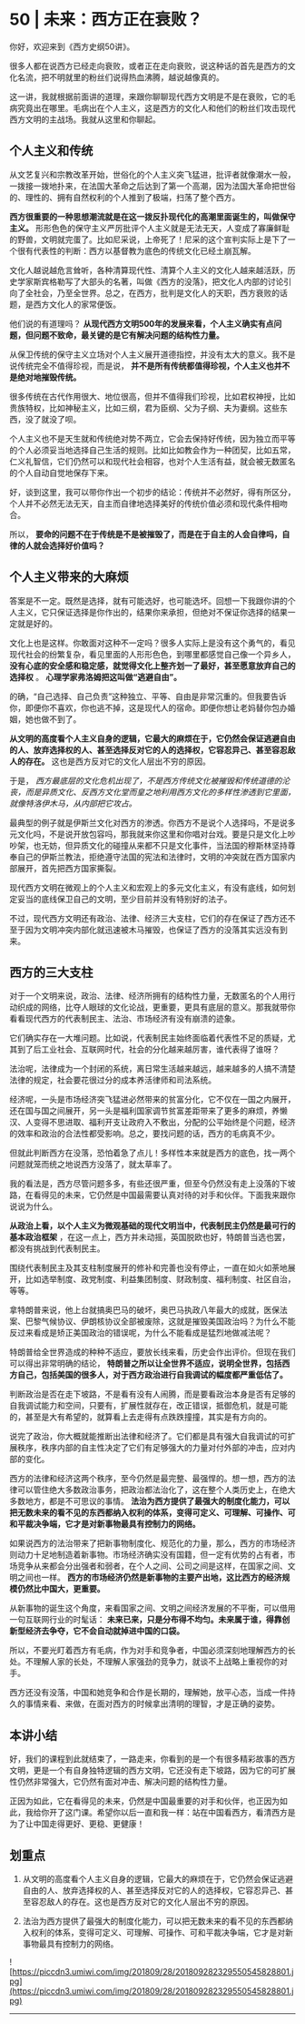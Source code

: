 # 50 | 未来：西方正在衰败？

你好，欢迎来到《西方史纲50讲》。

很多人都在说西方已经走向衰败，或者正在走向衰败，说这种话的首先是西方的文化名流，把不明就里的粉丝们说得热血沸腾，越说越像真的。

这一讲，我就根据前面讲的道理，来跟你聊聊现代西方文明是不是在衰败，它的毛病究竟出在哪里。毛病出在个人主义，这是西方的文化人和他们的粉丝们攻击现代西方文明的主战场。我就从这里和你聊起。

## 个人主义和传统

从文艺复兴和宗教改革开始，世俗化的个人主义突飞猛进，批评者就像潮水一般，一拨接一拨地扑来，在法国大革命之后达到了第一个高潮，因为法国大革命把世俗的、理性的、拥有自然权利的个人推到了极端，扫荡了整个西方。

 **西方很重要的一种思想潮流就是在这一拨反扑现代化的高潮里面诞生的，叫做保守主义。** 形形色色的保守主义严厉批评个人主义就是无法无天，人变成了寡廉鲜耻的野兽，文明就完蛋了。比如尼采说，上帝死了！尼采的这个宣判实际上是下了一个很有代表性的判断：西方以基督教为底色的传统文化已经土崩瓦解。

文化人越说越危言耸听，各种清算现代性、清算个人主义的文化人越来越活跃，历史学家斯宾格勒写了大部头的名著，叫做《西方的没落》，把文化人内部的讨论引向了全社会，乃至全世界。总之，在西方，批判是文化人的天职，西方衰败的话题，是西方文化人的家常便饭。

他们说的有道理吗？ **从现代西方文明500年的发展来看，个人主义确实有点问题，但问题不致命，最关键的是它有解决问题的结构性力量。**

从保卫传统的保守主义立场对个人主义展开道德指控，并没有太大的意义。我不是说传统完全不值得珍视，而是说， **并不是所有传统都值得珍视，个人主义也并不是绝对地摧毁传统。**

很多传统在古代作用很大、地位很高，但并不值得我们珍视，比如君权神授，比如贵族特权，比如神秘主义，比如三纲，君为臣纲、父为子纲、夫为妻纲。这些东西，没了就没了呗。

个人主义也不是天生就和传统绝对势不两立，它会去保持好传统，因为独立而平等的个人必须妥当地选择自己生活的规则。比如比如教会作为一种团契，比如五常，仁义礼智信，它们仍然可以和现代社会相容，也对个人生活有益，就会被无数匿名的个人自动自觉地保存下来。

好，谈到这里，我可以带你作出一个初步的结论：传统并不必然好，得有所区分，个人并不必然无法无天，自主而自律地选择美好的传统价值必须和现代条件相吻合。

所以， **要命的问题不在于传统是不是被摧毁了，而是在于自主的人会自律吗，自律的人就会选择好价值吗？**

## 个人主义带来的大麻烦

答案是不一定。既然是选择，就有可能选好，也可能选坏。回想一下我跟你讲的个人主义，它只保证选择是你作出的，结果你来承担，但绝对不保证你选择的结果一定就是好的。

文化上也是这样。你敢面对这种不一定吗？很多人实际上是没有这个勇气的，看见现代社会的纷繁复杂，看见里面的人形形色色，到哪里都感觉自己像一个异乡人， **没有心底的安全感和稳定感，就觉得文化上整齐划一了最好，甚至愿意放弃自己的选择权** 。 **心理学家弗洛姆把这叫做“逃避自由”。**

的确，“自己选择、自己负责”这种独立、平等、自由是非常沉重的。但我要告诉你，即便你不喜欢，你也逃不掉，这是现代人的宿命。即便你想让老妈替你包办婚姻，她也做不到了。

 **从文明的高度看个人主义自身的逻辑，它最大的麻烦在于，它仍然会保证逃避自由的人、放弃选择权的人、甚至选择反对它的人的选择权，它容忍异己、甚至容忍敌人的存在。** 这也是西方反对它的文化人层出不穷的原因。

于是， *西方最底层的文化危机出现了，不是西方传统文化被摧毁和传统道德的沦丧，而是异质文化、反西方文化堂而皇之地利用西方文化的多样性渗透到它里面，就像特洛伊木马，从内部把它攻占。*

最典型的例子就是伊斯兰文化对西方的渗透。你西方不是说个人选择吗，不是说多元文化吗，不是说开放包容吗，那我就来你这里和你唱对台戏。要是只是文化上吵吵架，也无妨，但异质文化的碰撞从来都不只是文化事件，当法国的穆斯林坚持尊奉自己的伊斯兰教法，拒绝遵守法国的宪法和法律时，文明的冲突就在西方国家内部展开，首先把西方国家撕裂。

现代西方文明在微观上的个人主义和宏观上的多元文化主义，有没有底线，如何划定妥当的底线保卫自己的文明，至少目前并没有特别好的法子。

不过，现代西方文明还有政治、法律、经济三大支柱，它们的存在保证了西方还不至于因为文明冲突内部化就迅速被木马摧毁，也保证了西方的没落其实远没有到来。

## 西方的三大支柱

对于一个文明来说，政治、法律、经济所拥有的结构性力量，无数匿名的个人用行动织成的网络，比夺人眼球的文化论战，更重要，更具有底层的意义。那我就带你看看现代西方的代表制民主、法治、市场经济有没有崩溃的迹象。

它们确实存在一大堆问题。比如说，代表制民主始终面临着代表性不足的质疑，尤其到了后工业社会、互联网时代，社会的分化越来越厉害，谁代表得了谁呀？

法治呢，法律成为一个封闭的系统，离日常生活越来越远，越来越多的人搞不清楚法律的规定，社会要花很过分的成本养活律师和司法系统。

经济呢，一头是市场经济突飞猛进必然带来的贫富分化，它不仅在一国之内展开，还在国与国之间展开，另一头是福利国家调节贫富差距带来了更多的麻烦，养懒汉、人变得不思进取、福利开支让政府入不敷出，分配的公平始终是个问题，经济的效率和政治的合法性都受影响。总之，要找问题的话，西方的毛病真不少。

但就此判断西方在没落，恐怕着急了点儿！多样性本来就是西方的底色，找一两个问题就笼而统之地说西方没落了，就太草率了。

我的看法是，西方尽管问题多多，有些还很严重，但至今仍然没有走上没落的下坡路，在看得见的未来，它仍然是中国最需要认真对待的对手和伙伴。下面我来跟你说说为什么。

 **从政治上看，以个人主义为微观基础的现代文明当中，代表制民主仍然是最可行的基本政治框架** ，在这一点上，西方并未动摇，英国脱欧也好，特朗普当选也罢，都没有挑战到代表制民主。

围绕代表制民主及其支柱制度展开的修补和完善也没有停止，一直在如火如荼地展开，比如选举制度、政党制度、利益集团制度、财政制度、福利制度、社区自治，等等。

拿特朗普来说，他上台就搞奥巴马的破坏，奥巴马执政八年最大的成就，医保法案、巴黎气候协议、伊朗核协议全部被废除，这就是摧毁美国政治吗？为什么不能反过来看成是矫正美国政治的错误呢，为什么不能看成是猛烈地做减法呢？

特朗普给全世界造成的种种不适应，要放长线来看，历史会作出评价。但现在我们可以得出非常明确的结论， **特朗普之所以让全世界不适应，说明全世界，包括西方自己，包括美国的很多人，对于西方政治进行自我调试的幅度都严重低估了。**

判断政治是否在走下坡路，不是看有没有人闹腾，而是要看政治本身是否有足够的自我调试能力和空间，只要有，扩展性就存在，改正错误，抵御危机，就是可能的，甚至是大有希望的，就算看上去走得有点跌跌撞撞，其实是有方向的。

说完了政治，你大概就能推断出法律和经济了。它们都是具有强大自我调试的可扩展秩序，秩序内部的自主性决定了它们有足够强大的力量对付外部的冲击，应对内部的变化。

西方的法律和经济这两个秩序，至今仍然是最完整、最强悍的。想一想，西方的法律可以管住绝大多数政治事务，把政治都法治化了，这在整个人类历史上，在绝大多数地方，都是不可思议的事情。 **法治为西方提供了最强大的制度化能力，可以把无数未来的看不见的东西都纳入权利的体系，变得可定义、可理解、可操作、可和平裁决争端，它才是对新事物最具有控制力的网络。**

如果说西方的法治带来了把新事物制度化、规范化的力量，那么，西方的市场经济则动力十足地制造着新事物。市场经济确实没有国籍，但一定有优势的占有者，市场竞争从来都会分出强者和弱者，在个人之间、公司之间是这样，在国家之间、文明之间也一样。 **西方的市场经济仍然是新事物的主要产出地，这比西方的经济规模仍然比中国大，更重要。**

从新事物的诞生这个角度，来看国家之间、文明之间经济发展的不平衡，可以借用一句互联网行业的时髦话： **未来已来，只是分布得不均匀。未来属于谁，得靠创新型经济去争夺，它不会自动就掉进中国的口袋。**

所以，不要光盯着西方有毛病，作为对手和竞争者，中国必须深刻地理解西方的长处。不理解人家的长处，不理解人家强劲的竞争力，就谈不上战略上重视你的对手。

西方还没有没落，中国和她竞争和合作是长期的，理解她，放平心态，当成一件持久的事情来看、来做，在面对西方的时候拿出清明的理智，才是正确的姿势。

## 本讲小结

好，我们的课程到此就结束了，一路走来，你看到的是一个有很多精彩故事的西方文明，更是一个有自身独特逻辑的西方文明，它还没有走下坡路，因为它的可扩展性仍然非常强大，它仍然有面对冲击、解决问题的结构性力量。

正因为如此，它在看得见的未来，仍然是中国最重要的对手和伙伴，也正因为如此，我给你开了这门课。希望你以后一直和我一样：站在中国看西方，看清西方是为了让中国走得更好、更稳、更健康！

## 划重点

1. 从文明的高度看个人主义自身的逻辑，它最大的麻烦在于，它仍然会保证逃避自由的人、放弃选择权的人、甚至选择反对它的人的选择权，它容忍异己、甚至容忍敌人的存在。这也是西方反对它的文化人层出不穷的原因。

2. 法治为西方提供了最强大的制度化能力，可以把无数未来的看不见的东西都纳入权利的体系，变得可定义、可理解、可操作、可和平裁决争端，它才是对新事物最具有控制力的网络。

![https://piccdn3.umiwi.com/img/201809/28/201809282329550545828801.jpg](https://piccdn3.umiwi.com/img/201809/28/201809282329550545828801.jpg)

---
